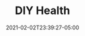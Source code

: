 ---
title: "DIY Health"
date: 2021-02-02T23:39:27-05:00
draft: false
images:
- "img/wildwoodhealth.com_diy.jpg"
link: "site"
categories:
- "Svelte"
- "Linux"
- "NGINX"
---